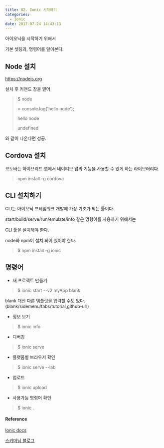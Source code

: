```yaml
---
title: 02. Ionic 시작하기
categories:
  - Ionic
date: 2017-07-24 14:43:13
---
```

아이오닉을 시작하기 위해서

기본 셋팅과, 명령어를 알아본다.

## Node 설치

https://nodejs.org

설치 후 커맨드 창을 열어

> $ node
>
> \> console.log('hello node');
>
> hello node
>
> undefined

와 같이 나온다면 성공.

## Cordova 설치

코도바는 하이브리드 앱에서 네이티브 앱의 기능을 사용할 수 있게 하는 라이브러리다.

> npm install -g cordova



## CLI 설치하기

CLI는 아이오닉 프레임워크 개발에 가장 기초가 되는 툴이다.

start/build/serve/run/emulate/info 같은 명령어를 사용하기 위해서는

CLI 툴을 설치해야 한다.

  

node와 npm이 설치 되어 있어야 한다.

> $ npm install -g ionic

  

## 명령어

- 새 프로젝트 만들기

> $ ionic start --v2 myApp blank

blank 대신 다른 템플릿을 입력할 수도 있다. (blank/sidemenu/tabs/tutorial,github-url)

- 정보 보기

> $ ionic info

- 디버깅

> $ ionic serve

- 플랫폼별 브라우저 확인

> $ ionic serve --lab

- 업로드

> $ ionic upload



- 사용가능 명령어 확인

> $ ionic .



#### Reference

[Ionic docs](http://ionicframework.com/docs/cli/)

[스키머님 블로그](https://medium.com/witinweb/ionic-2-%EC%8B%9C%EC%9E%91%ED%95%98%EA%B8%B0-ed011c7fe69b)